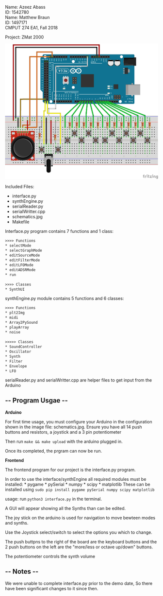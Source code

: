 Name: Azeez  Abass <br>
ID: 1542780 <br>
Name: Matthew Braun <br>
ID: 1497171 <br>
CMPUT 274 EA1, Fall  2018 <br>

Project: ZMat 2000 <br>

![Schematics](./schematics.jpg)

Included Files:
- interface.py
- synthEngine.py
- serialReader.py
- serialWritter.cpp
- schematics.jpg
- Makefile

Interface.py program contains 7 functions and 1 class:
   
    >>>> Functions
    * selectMode
    * selectGraphMode
    * editSourceMode
    * editFilterMode
    * editLFOMode
    * editADSRMode
    * run

    >>>> Classes
    * SynthUI

synthEngine.py module contains 5 functions and 6 classes:
    
    >>>> Functions
    * plt2Img
    * midi
    * Array2PySound
    * playArray
    * noise

    >>>>> Classes
    * SoundController
    * Oscillator
    * Synth
    * Filter
    * Envelope
    * LFO

serialReader.py and serialWritter.cpp are helper files to get input from the Arduino

-- Program Usgae --
---------------

**Arduino**
 
For first time usage, you must configure your Arduino in the configuration shown in the image file: schematics.jpg. Ensure you have all 14 push buttons and resistors, a joystick and a 3 pin potentiometer

 Then run ``make && make upload`` with the arduino plugged in. 

Once its completed, the prgram can now be run. 

**Frontend**

The frontend program for our project is the interface.py program.

In order to use the interface/synthEngine all required modules must be installed:
    * pygame
    * pySerial
    * numpy
    * scipy 
    * matplotlib
These can be installed using ``sudo pip install pygame pySerial numpy scipy matplotlib`` 

usage: run ``python3 interface.py`` in the terminal.

A GUI will appear showing all the Synths than can be edited. 

The joy stick on the arduino is used for navigation to move bewteen modes and synths. 

Use the Joystick select/switch to select the options you which to change. 

The push buttpns to the right of the board are the keyboard buttons and the 2 push buttons on the left are the "more/less or octave up/down" buttons. 

The potentiometer controls the synth volume

-- Notes --
--------------
We were unable to complete interface.py prior to the demo date, So there have been significant changes to it since then. 
